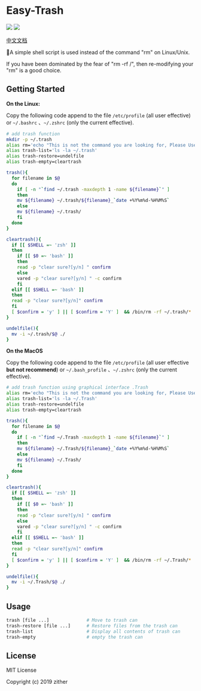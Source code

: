 # Easy-Trash

![](https://img.shields.io/badge/test-passing-brightgreen.svg) ![](https://img.shields.io/badge/license-MIT-brightgreen.svg)  

[中文文档](https://www.luckycoding.com/2019/07/03/easy-trash/)

:see_no_evil:A simple shell script is used instead of the command "rm" on Linux/Unix.

If you have been dominated by the fear of "rm -rf /", then re-modifying your "rm" is a good choice.

## Getting Started 

**On the Linux:**

Copy the following code append to the file `/etc/profile` (all user effective) or `~/.bashrc` 、`~/.zshrc` (only the current effective).

```bash
# add trash function
mkdir -p ~/.trash
alias rm='echo "This is not the command you are looking for, Please Use "trash"!!!"; false'
alias trash-list='ls -la ~/.trash'
alias trash-restore=undelfile
alias trash-empty=cleartrash

trash(){
  for filename in $@
  do
    if [ -n "`find ~/.trash -maxdepth 1 -name ${filename}`" ]
    then
    mv ${filename} ~/.trash/${filename}_`date +%Y%m%d-%H%M%S`
    else
    mv ${filename} ~/.trash/
    fi
  done
}

cleartrash(){
  if [[ $SHELL =~ 'zsh' ]]
  then
    if [[ $0 =~ 'bash' ]]
    then 
    read -p "clear sure?[y/n] " confirm
    else
    vared -p "clear sure?[y/n] " -c confirm
    fi
  elif [[ $SHELL =~ 'bash' ]]
  then
  read -p "clear sure?[y/n]" confirm
  fi
  [ $confirm = 'y' ] || [ $confirm = 'Y' ]  && /bin/rm -rf ~/.trash/*  && find ~/.trash/ -mindepth 1 -name '.*' | xargs /bin/rm -rf
}

undelfile(){
  mv -i ~/.trash/$@ ./
}
```  

**On the MacOS**

Copy the following code append to the file `/etc/profile` (all user effective **but not recommend**) or `~/.bash_profile` 、`~/.zshrc` (only the current effective).

```bash
# add trash function using graphical interface .Trash
alias rm='echo "This is not the command you are looking for, Please Use "trash"!!!"; false'
alias trash-list='ls -la ~/.Trash'
alias trash-restore=undelfile
alias trash-empty=cleartrash

trash(){
  for filename in $@
  do
    if [ -n "`find ~/.Trash -maxdepth 1 -name ${filename}`" ]
    then
    mv ${filename} ~/.Trash/${filename}_`date +%Y%m%d-%H%M%S`
    else
    mv ${filename} ~/.Trash/
    fi
  done
}

cleartrash(){
  if [[ $SHELL =~ 'zsh' ]]
  then
    if [[ $0 =~ 'bash' ]]
    then 
    read -p "clear sure?[y/n] " confirm
    else
    vared -p "clear sure?[y/n] " -c confirm
    fi
  elif [[ $SHELL =~ 'bash' ]]
  then
  read -p "clear sure?[y/n]" confirm
  fi
  [ $confirm = 'y' ] || [ $confirm = 'Y' ]  && /bin/rm -rf ~/.Trash/*  && find ~/.Trash/ -mindepth 1 -name '.*' | xargs /bin/rm -rf
}

undelfile(){
  mv -i ~/.Trash/$@ ./
}
```

## Usage

```bash
trash [file ...]              # Move to trash can
trash-restore [file ...]      # Restore files from the trash can
trash-list                    # Display all contents of trash can
trash-empty                   # empty the trash can
```

## License

MIT License

Copyright (c) 2019 zither
